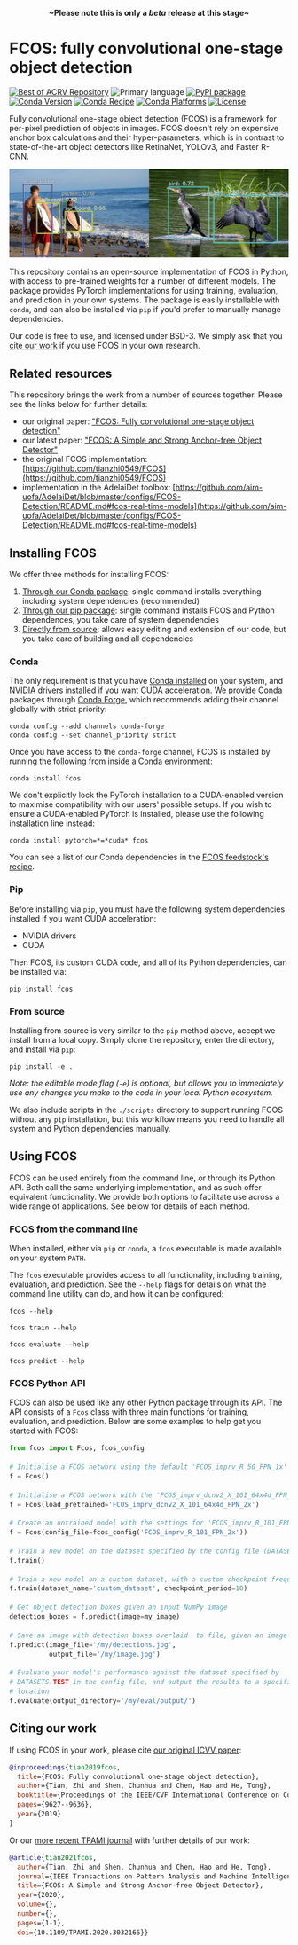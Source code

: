 <p align=center><strong>~Please note this is only a <em>beta</em> release at this stage~</strong></p>

# FCOS: fully convolutional one-stage object detection

[![Best of ACRV Repository](https://img.shields.io/badge/collection-best--of--acrv-%23a31b2a)](https://roboticvision.org/best-of-acrv)
![Primary language](https://img.shields.io/github/languages/top/best-of-acrv/fcos)
[![PyPI package](https://img.shields.io/pypi/pyversions/fcos)](https://pypi.org/project/fcos/)
[![Conda Version](https://img.shields.io/conda/vn/conda-forge/fcos.svg)](https://anaconda.org/conda-forge/fcos)
[![Conda Recipe](https://img.shields.io/badge/recipe-fcos-green.svg)](https://anaconda.org/conda-forge/fcos)
[![Conda Platforms](https://img.shields.io/conda/pn/conda-forge/fcos.svg)](https://anaconda.org/conda-forge/fcos)
[![License](https://img.shields.io/github/license/best-of-acrv/fcos)](./LICENSE.txt)

Fully convolutional one-stage object detection (FCOS) is a framework for per-pixel prediction of objects in images. FCOS doesn't rely on expensive anchor box calculations and their hyper-parameters, which is in contrast to state-of-the-art object detectors like RetinaNet, YOLOv3, and Faster R-CNN.

<p align="center">
<img alt="FCOS sample images from COC Val 2014 dataset" src="https://github.com/best-of-acrv/fcos/raw/develop/docs/fcos_samples.jpg" />
</p>

This repository contains an open-source implementation of FCOS in Python, with access to pre-trained weights for a number of different models. The package provides PyTorch implementations for using training, evaluation, and prediction in your own systems. The package is easily installable with `conda`, and can also be installed via `pip` if you'd prefer to manually manage dependencies.

Our code is free to use, and licensed under BSD-3. We simply ask that you [cite our work](#citing-our-work) if you use FCOS in your own research.

## Related resources

This repository brings the work from a number of sources together. Please see the links below for further details:

- our original paper: ["FCOS: Fully convolutional one-stage object detection"](#citing-our-work)
- our latest paper: ["FCOS: A Simple and Strong Anchor-free Object Detector"](#citing-our-work)
- the original FCOS implementation: [https://github.com/tianzhi0549/FCOS](https://github.com/tianzhi0549/FCOS)
- implementation in the AdelaiDet toolbox: [https://github.com/aim-uofa/AdelaiDet/blob/master/configs/FCOS-Detection/README.md#fcos-real-time-models](https://github.com/aim-uofa/AdelaiDet/blob/master/configs/FCOS-Detection/README.md#fcos-real-time-models)

## Installing FCOS

We offer three methods for installing FCOS:

1. [Through our Conda package](#conda): single command installs everything including system dependencies (recommended)
2. [Through our pip package](#pip): single command installs FCOS and Python dependences, you take care of system dependencies
3. [Directly from source](#from-source): allows easy editing and extension of our code, but you take care of building and all dependencies

### Conda

The only requirement is that you have [Conda installed](https://conda.io/projects/conda/en/latest/user-guide/install/index.html) on your system, and [NVIDIA drivers installed](https://developer.nvidia.com/cuda-downloads?target_os=Linux&target_arch=x86_64&=Ubuntu&target_version=20.04&target_type=deb_network) if you want CUDA acceleration. We provide Conda packages through [Conda Forge](https://conda-forge.org/), which recommends adding their channel globally with strict priority:

```
conda config --add channels conda-forge
conda config --set channel_priority strict
```

Once you have access to the `conda-forge` channel, FCOS is installed by running the following from inside a [Conda environment](https://conda.io/projects/conda/en/latest/user-guide/tasks/manage-environments.html):

```
conda install fcos
```

We don't explicitly lock the PyTorch installation to a CUDA-enabled version to maximise compatibility with our users' possible setups. If you wish to ensure a CUDA-enabled PyTorch is installed, please use the following installation line instead:

```
conda install pytorch=*=*cuda* fcos
```

You can see a list of our Conda dependencies in the [FCOS feedstock's recipe](https://github.com/conda-forge/fcos-feedstock/blob/master/recipe/meta.yaml).

### Pip

Before installing via `pip`, you must have the following system dependencies installed if you want CUDA acceleration:

- NVIDIA drivers
- CUDA

Then FCOS, its custom CUDA code, and all of its Python dependencies, can be installed via:

```
pip install fcos
```

### From source

Installing from source is very similar to the `pip` method above, accept we install from a local copy. Simply clone the repository, enter the directory, and install via `pip`:

```
pip install -e .
```

_Note: the editable mode flag (`-e`) is optional, but allows you to immediately use any changes you make to the code in your local Python ecosystem._

We also include scripts in the `./scripts` directory to support running FCOS without any `pip` installation, but this workflow means you need to handle all system and Python dependencies manually.

## Using FCOS

FCOS can be used entirely from the command line, or through its Python API. Both call the same underlying implementation, and as such offer equivalent functionality. We provide both options to facilitate use across a wide range of applications. See below for details of each method.

### FCOS from the command line

When installed, either via `pip` or `conda`, a `fcos` executable is made available on your system `PATH`.

The `fcos` executable provides access to all functionality, including training, evaluation, and prediction. See the `--help` flags for details on what the command line utility can do, and how it can be configured:

```
fcos --help
```

```
fcos train --help
```

```
fcos evaluate --help
```

```
fcos predict --help
```

### FCOS Python API

FCOS can also be used like any other Python package through its API. The API consists of a `Fcos` class with three main functions for training, evaluation, and prediction. Below are some examples to help get you started with FCOS:

```python
from fcos import Fcos, fcos_config

# Initialise a FCOS network using the default 'FCOS_imprv_R_50_FPN_1x' model
f = Fcos()

# Initialise a FCOS network with the 'FCOS_imprv_dcnv2_X_101_64x4d_FPN_2x' model
f = Fcos(load_pretrained='FCOS_imprv_dcnv2_X_101_64x4d_FPN_2x')

# Create an untrained model with the settings for 'FCOS_imprv_R_101_FPN_2x'
f = Fcos(config_file=fcos_config('FCOS_imprv_R_101_FPN_2x'))

# Train a new model on the dataset specified by the config file (DATASETS.TRAIN)
f.train()

# Train a new model on a custom dataset, with a custom checkpoint frequency
f.train(dataset_name='custom_dataset', checkpoint_period=10)

# Get object detection boxes given an input NumPy image
detection_boxes = f.predict(image=my_image)

# Save an image with detection boxes overlaid  to file, given an image file
f.predict(image_file='/my/detections.jpg',
          output_file='/my/image.jpg')

# Evaluate your model's performance against the dataset specified by
# DATASETS.TEST in the config file, and output the results to a specific
# location
f.evaluate(output_directory='/my/eval/output/')
```

## Citing our work

If using FCOS in your work, please cite [our original ICVV paper](https://openaccess.thecvf.com/content_ICCV_2019/papers/Tian_FCOS_Fully_Convolutional_One-Stage_Object_Detection_ICCV_2019_paper.pdf):

```bibtex
@inproceedings{tian2019fcos,
  title={FCOS: Fully convolutional one-stage object detection},
  author={Tian, Zhi and Shen, Chunhua and Chen, Hao and He, Tong},
  booktitle={Proceedings of the IEEE/CVF International Conference on Computer Vision},
  pages={9627--9636},
  year={2019}
}
```

Or our [more recent TPAMI journal](https://arxiv.org/pdf/2006.09214.pdf) with further details of our work:

```bibtex
@article{tian2021fcos,
  author={Tian, Zhi and Shen, Chunhua and Chen, Hao and He, Tong},
  journal={IEEE Transactions on Pattern Analysis and Machine Intelligence},
  title={FCOS: A Simple and Strong Anchor-free Object Detector},
  year={2020},
  volume={},
  number={},
  pages={1-1},
  doi={10.1109/TPAMI.2020.3032166}}
```
